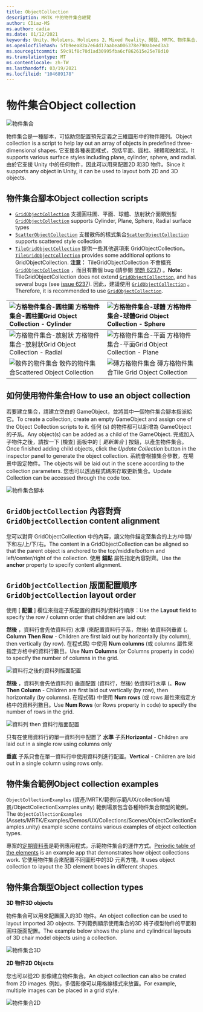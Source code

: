 ```yaml
---
title: ObjectCollection
description: MRTK 中的物件集合總覽
author: CDiaz-MS
ms.author: cadia
ms.date: 01/12/2021
keywords: Unity、HoloLens、HoloLens 2、Mixed Reality、開發、MRTK、物件集合、
ms.openlocfilehash: 5fb9eea82a7e6dd17aabea006378e790abeed3a3
ms.sourcegitcommit: 59c91f8c70d1ad30995fba6cf862615e25e78d10
ms.translationtype: MT
ms.contentlocale: zh-TW
ms.lasthandoff: 03/19/2021
ms.locfileid: "104689178"
---
```

# <a name="object-collection"></a><span data-ttu-id="53219-104">物件集合</span><span class="sxs-lookup"><span data-stu-id="53219-104">Object collection</span></span>

![物件集合](../images/object-collection/MRTK_ObjectCollection_Main.jpg)

<span data-ttu-id="53219-106">物件集合是一種腳本，可協助您配置預先定義之三維圖形中的物件陣列。</span><span class="sxs-lookup"><span data-stu-id="53219-106">Object collection is a script to help lay out an array of objects in predefined three-dimensional shapes.</span></span> <span data-ttu-id="53219-107">它支援各種表面樣式，包括平面、圓柱、球體和放射狀。</span><span class="sxs-lookup"><span data-stu-id="53219-107">It supports various surface styles including plane, cylinder, sphere, and radial.</span></span> <span data-ttu-id="53219-108">由於它支援 Unity 中的任何物件，因此可以用來配置2D 和3D 物件。</span><span class="sxs-lookup"><span data-stu-id="53219-108">Since it supports any object in Unity, it can be used to layout both 2D and 3D objects.</span></span>

## <a name="object-collection-scripts"></a><span data-ttu-id="53219-109">物件集合腳本</span><span class="sxs-lookup"><span data-stu-id="53219-109">Object collection scripts</span></span>

- <span data-ttu-id="53219-110">[`GridObjectCollection`](xref:Microsoft.MixedReality.Toolkit.Utilities.GridObjectCollection) 支援圓柱圖、平面、球體、放射狀介面類別型</span><span class="sxs-lookup"><span data-stu-id="53219-110">[`GridObjectCollection`](xref:Microsoft.MixedReality.Toolkit.Utilities.GridObjectCollection) supports Cylinder, Plane, Sphere, Radial surface types</span></span>
- <span data-ttu-id="53219-111">[`ScatterObjectCollection`](xref:Microsoft.MixedReality.Toolkit.Utilities.ScatterObjectCollection) 支援散佈的樣式集合</span><span class="sxs-lookup"><span data-stu-id="53219-111">[`ScatterObjectCollection`](xref:Microsoft.MixedReality.Toolkit.Utilities.ScatterObjectCollection) supports scattered style collection</span></span>  
- <span data-ttu-id="53219-112">[`TileGridObjectCollection`](xref:Microsoft.MixedReality.Toolkit.Utilities.TileGridObjectCollection) 提供一些其他選項來 GridObjectCollection。</span><span class="sxs-lookup"><span data-stu-id="53219-112">[`TileGridObjectCollection`](xref:Microsoft.MixedReality.Toolkit.Utilities.TileGridObjectCollection) provides some additional options to GridObjectCollection.</span></span> <span data-ttu-id="53219-113">**注意：** TileGridObjectCollection 不會擴充 [`GridObjectCollection`](xref:Microsoft.MixedReality.Toolkit.Utilities.GridObjectCollection) ，而且有數個 bug (請參閱 [問題 6237](https://github.com/microsoft/MixedRealityToolkit-Unity/issues/6237)) 。</span><span class="sxs-lookup"><span data-stu-id="53219-113">**Note:** TileGridObjectCollection does not extend [`GridObjectCollection`](xref:Microsoft.MixedReality.Toolkit.Utilities.GridObjectCollection), and has several bugs (see [issue 6237](https://github.com/microsoft/MixedRealityToolkit-Unity/issues/6237)).</span></span> <span data-ttu-id="53219-114">因此，建議使用 [`GridObjectCollection`](xref:Microsoft.MixedReality.Toolkit.Utilities.GridObjectCollection) 。</span><span class="sxs-lookup"><span data-stu-id="53219-114">Therefore, it is recommended to use [`GridObjectCollection`](xref:Microsoft.MixedReality.Toolkit.Utilities.GridObjectCollection).</span></span>

|![方格物件集合-圓柱圖](../images/object-collection/MRTK_ObjectCollectionCylinder.png) <span data-ttu-id="53219-116">方格物件集合-圓柱圖</span><span class="sxs-lookup"><span data-stu-id="53219-116">Grid Object Collection - Cylinder</span></span> | ![方格物件集合-球體](../images/object-collection/MRTK_ObjectCollectionSphere.png) <span data-ttu-id="53219-118">方格物件集合-球體</span><span class="sxs-lookup"><span data-stu-id="53219-118">Grid Object Collection - Sphere</span></span> |
|:--- | :--- |
|![方格物件集合-放射狀](../images/object-collection/MRTK_ObjectCollectionRadial.png) <span data-ttu-id="53219-120">方格物件集合-放射狀</span><span class="sxs-lookup"><span data-stu-id="53219-120">Grid Object Collection - Radial</span></span> | ![方格物件集合-平面](../images/object-collection/MRTK_ObjectCollectionPlane.png) <span data-ttu-id="53219-122">方格物件集合-平面</span><span class="sxs-lookup"><span data-stu-id="53219-122">Grid Object Collection - Plane</span></span> |
|![散佈的物件集合](../images/object-collection/MRTK_ObjectCollectionScattered.png) <span data-ttu-id="53219-124">散佈的物件集合</span><span class="sxs-lookup"><span data-stu-id="53219-124">Scattered Object Collection</span></span> | ![磚方格物件集合](../images/object-collection/MRTK_ObjectCollectionTileGrid.png) <span data-ttu-id="53219-126">磚方格物件集合</span><span class="sxs-lookup"><span data-stu-id="53219-126">Tile Grid Object Collection</span></span> |

## <a name="how-to-use-an-object-collection"></a><span data-ttu-id="53219-127">如何使用物件集合</span><span class="sxs-lookup"><span data-stu-id="53219-127">How to use an object collection</span></span>

<span data-ttu-id="53219-128">若要建立集合，請建立空白的 GameObject，並將其中一個物件集合腳本指派給它。</span><span class="sxs-lookup"><span data-stu-id="53219-128">To create a collection, create an empty GameObject and assign one of the Object Collection scripts to it.</span></span> <span data-ttu-id="53219-129">任何 (s) 的物件都可以新增為 GameObject 的子系。</span><span class="sxs-lookup"><span data-stu-id="53219-129">Any object(s) can be added as a child of the GameObject.</span></span> <span data-ttu-id="53219-130">完成加入子物件之後，請按一下 [檢查] 面板中的 [ *更新集合* ] 按鈕，以產生物件集合。</span><span class="sxs-lookup"><span data-stu-id="53219-130">Once finished adding child objects, click the *Update Collection* button in the inspector panel to generate the object collection.</span></span> <span data-ttu-id="53219-131">系統會根據集合參數，在場景中設定物件。</span><span class="sxs-lookup"><span data-stu-id="53219-131">The objects will be laid out in the scene according to the collection parameters.</span></span> <span data-ttu-id="53219-132">您也可以透過程式碼來存取更新集合。</span><span class="sxs-lookup"><span data-stu-id="53219-132">Update Collection can be accessed through the code too.</span></span>

![物件集合腳本](../images/object-collection/MRTK_ObjectCollectionScript.png)

## <a name="gridobjectcollection-content-alignment"></a><span data-ttu-id="53219-134">`GridObjectCollection` 內容對齊</span><span class="sxs-lookup"><span data-stu-id="53219-134">`GridObjectCollection` content alignment</span></span>

<span data-ttu-id="53219-135">您可以對齊 GridObjectCollection 中的內容，讓父物件錨定至集合的上方/中間/下和左/上/下/右。</span><span class="sxs-lookup"><span data-stu-id="53219-135">The content in a GridObjectCollection can be aligned so that the parent object is anchored to the top/middle/bottom and left/center/right of the collection.</span></span> <span data-ttu-id="53219-136">使用 **錨點** 屬性指定內容對齊。</span><span class="sxs-lookup"><span data-stu-id="53219-136">Use the **anchor** property to specify content alignment.</span></span>

## <a name="gridobjectcollection-layout-order"></a><span data-ttu-id="53219-137">`GridObjectCollection` 版面配置順序</span><span class="sxs-lookup"><span data-stu-id="53219-137">`GridObjectCollection` layout order</span></span>

<span data-ttu-id="53219-138">使用 [ **配置** ] 欄位來指定子系配置的資料列/資料行順序：</span><span class="sxs-lookup"><span data-stu-id="53219-138">Use the **Layout** field to specify the row / column order that children are laid out:</span></span>

<span data-ttu-id="53219-139">**然後** ，資料行會先依資料行) 水準 (來配置資料行子系，然後) 依資料列垂直 (。</span><span class="sxs-lookup"><span data-stu-id="53219-139">**Column Then Row** - Children are first laid out by horizontally (by column), then vertically (by row).</span></span> <span data-ttu-id="53219-140">在程式碼) 中使用 **Num columns** (或 columns 屬性來指定方格中的資料行數目。</span><span class="sxs-lookup"><span data-stu-id="53219-140">Use **Num Columns** (or Columns property in code) to specify the number of columns in the grid.</span></span>

![資料行之後的資料列版面配置](../images/object-collection/MRTK_ColumnThenRow.png)

<span data-ttu-id="53219-142">**然後** ，資料列會先依資料列) 垂直配置 (資料行，然後) 依資料行水準 (。</span><span class="sxs-lookup"><span data-stu-id="53219-142">**Row Then Column** - Children are first laid out vertically (by row), then horizontally (by columns).</span></span> <span data-ttu-id="53219-143">在程式碼) 中使用 **Num rows** (或 rows 屬性來指定方格中的資料列數目。</span><span class="sxs-lookup"><span data-stu-id="53219-143">Use **Num Rows** (or Rows property in code) to specify the number of rows in the grid.</span></span>

![資料列 then 資料行版面配置](../images/object-collection/MRTK_RowThenColumn.png)

<span data-ttu-id="53219-145">只有在使用資料行的單一資料列中配置了 **水準** 子系</span><span class="sxs-lookup"><span data-stu-id="53219-145">**Horizontal** - Children are laid out in a single row using columns only</span></span>

<span data-ttu-id="53219-146">**垂直** 子系只會在單一資料行中使用資料列進行配置。</span><span class="sxs-lookup"><span data-stu-id="53219-146">**Vertical** - Children are laid out in a single column using rows only.</span></span>

## <a name="object-collection-examples"></a><span data-ttu-id="53219-147">物件集合範例</span><span class="sxs-lookup"><span data-stu-id="53219-147">Object collection examples</span></span>

<span data-ttu-id="53219-148">`ObjectCollectionExamples` (資產/MRTK/範例/示範/UX/collection/場景/ObjectCollectionExamples unity) 範例場景包含各種物件集合類型的範例。</span><span class="sxs-lookup"><span data-stu-id="53219-148">The `ObjectCollectionExamples` (Assets/MRTK/Examples/Demos/UX/Collections/Scenes/ObjectCollectionExamples.unity) example scene contains various examples of object collection types.</span></span>

<span data-ttu-id="53219-149">專案的[定期資料表](https://github.com/Microsoft/MRDesignLabs_Unity_PeriodicTable)是範例應用程式，示範物件集合的運作方式。</span><span class="sxs-lookup"><span data-stu-id="53219-149">[Periodic table of the elements](https://github.com/Microsoft/MRDesignLabs_Unity_PeriodicTable) is an example app that demonstrates how object collections work.</span></span> <span data-ttu-id="53219-150">它使用物件集合來配置不同圖形中的3D 元素方塊。</span><span class="sxs-lookup"><span data-stu-id="53219-150">It uses object collection to layout the 3D element boxes in different shapes.</span></span>

## <a name="object-collection-types"></a><span data-ttu-id="53219-151">物件集合類型</span><span class="sxs-lookup"><span data-stu-id="53219-151">Object collection types</span></span>

<span data-ttu-id="53219-152">**3D 物件**</span><span class="sxs-lookup"><span data-stu-id="53219-152">**3D objects**</span></span>

<span data-ttu-id="53219-153">物件集合可以用來配置匯入的3D 物件。</span><span class="sxs-lookup"><span data-stu-id="53219-153">An object collection can be used to layout imported 3D objects.</span></span> <span data-ttu-id="53219-154">下列範例顯示使用集合的3D 椅子模型物件的平面和圓柱版面配置。</span><span class="sxs-lookup"><span data-stu-id="53219-154">The example below shows the plane and cylindrical layouts of 3D chair model objects using a collection.</span></span>

![物件集合3D](../images/object-collection/MRTK_ObjectCollection_3DObjects.jpg)

<span data-ttu-id="53219-156">**2D 物件**</span><span class="sxs-lookup"><span data-stu-id="53219-156">**2D Objects**</span></span>

<span data-ttu-id="53219-157">您也可以從2D 影像建立物件集合。</span><span class="sxs-lookup"><span data-stu-id="53219-157">An object collection can also be crated from 2D images.</span></span> <span data-ttu-id="53219-158">例如，多個影像可以用格線樣式來放置。</span><span class="sxs-lookup"><span data-stu-id="53219-158">For example, multiple images can be placed in a grid style.</span></span>

![物件集合2D](../images/object-collection/MRTK_ObjectCollection_Layout_2DImages.jpg)
